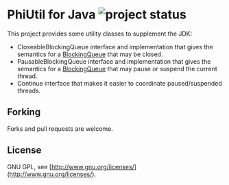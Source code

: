 PhiUtil for Java ![project status](http://stillmaintained.com/au-phiware/phi-util-java.png)
================

This project provides some utility classes to supplement the JDK:

  * CloseableBlockingQueue interface and implementation that gives the semantics
    for a [BlockingQueue][] that may be closed.
  * PausableBlockingQueue interface and implementation that gives the semantics
    for a [BlockingQueue][] that may pause or suspend the current thread.
  * Continue interface that makes it easier to coordinate paused/suspended 
    threads.


Forking
-------

Forks and pull requests are welcome.


License
-------

GNU GPL, see [http://www.gnu.org/licenses/](http://www.gnu.org/licenses/).


  [BlockingQueue]: http://docs.oracle.com/javase/6/docs/api/java/util/concurrent/BlockingQueue.html
